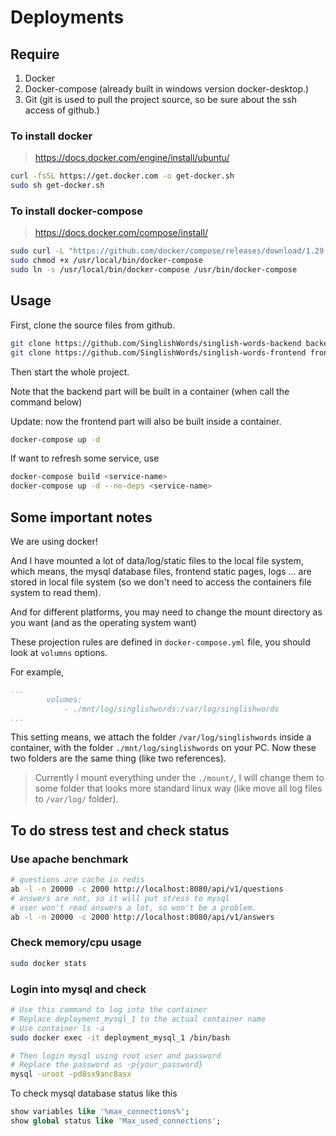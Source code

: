 # Deployments

## Require

1. Docker
2. Docker-compose (already built in windows version docker-desktop.)
3. Git (git is used to pull the project source, so be sure about the ssh access of github.)

### To install docker

> https://docs.docker.com/engine/install/ubuntu/

```bash
curl -fsSL https://get.docker.com -o get-docker.sh
sudo sh get-docker.sh
```

### To install docker-compose

> https://docs.docker.com/compose/install/

```bash
sudo curl -L "https://github.com/docker/compose/releases/download/1.29.2/docker-compose-$(uname -s)-$(uname -m)" -o /usr/local/bin/docker-compose
sudo chmod +x /usr/local/bin/docker-compose
sudo ln -s /usr/local/bin/docker-compose /usr/bin/docker-compose
```

## Usage

First, clone the source files from github.

```bash
git clone https://github.com/SinglishWords/singlish-words-backend backend/src
git clone https://github.com/SinglishWords/singlish-words-frontend frontend/src
```

Then start the whole project.

Note that the backend part will be built in a container (when call the command below)

Update: now the frontend part will also be built inside a container.

```bash
docker-compose up -d
```

If want to refresh some service, use

```bash
docker-compose build <service-name>
docker-compose up -d --no-deps <service-name>
```

## Some important notes

We are using docker! 

And I have mounted a lot of data/log/static files to the local file system, which means, the mysql database files, frontend static pages, logs ... are stored in local file system (so we don't need to access the containers file system to read them).

And for different platforms, you may need to change the mount directory as you want (and as the operating system want)

These projection rules are defined in `docker-compose.yml` file, you should look at `volumns` options.

For example,

```yaml
...
        volumes:
            - ./mnt/log/singlishwords:/var/log/singlishwords
...
```

This setting means, we attach the folder `/var/log/singlishwords` inside a container, with the folder `./mnt/log/singlishwords` on your PC. Now these two folders are the same thing (like two references).

> Currently I mount everything under the `./mount/`, I will change them to some folder that looks more standard linux way (like move all log files to `/var/log/` folder).


## To do stress test and check status

### Use apache benchmark 

```bash
# questions are cache in redis
ab -l -n 20000 -c 2000 http://localhost:8080/api/v1/questions
# answers are not, so it will put stress to mysql
# user won't read answers a lot, so won't be a problem.
ab -l -n 20000 -c 2000 http://localhost:8080/api/v1/answers
```

### Check memory/cpu usage

```bash
sudo docker stats
```

### Login into mysql and check

```bash
# Use this command to log into the container
# Replace deployment_mysql_1 to the actual container name
# Use container ls -a
sudo docker exec -it deployment_mysql_1 /bin/bash

# Then login mysql using root user and password
# Replace the password as -p{your_password}
mysql -uroot -pd8sx9anc8asx
```

To check mysql database status like this

```sql
show variables like '%max_connections%';
show global status like 'Max_used_connections';
```

